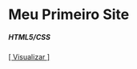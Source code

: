 <h1>Meu Primeiro Site</h1>
<h5> HTML5/CSS </h5>
<a href="https://alex-yomare.github.io/MeuCurriculo.github.io/index.html" target="_blank">[ Visualizar ]</a>
